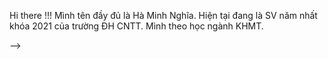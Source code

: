 Hi there !!!
Mình tên đầy đủ là Hà Minh Nghĩa. Hiện tại đang là SV năm nhất khóa 2021 của trường ĐH CNTT.
Mình theo học ngành KHMT. 

-->
